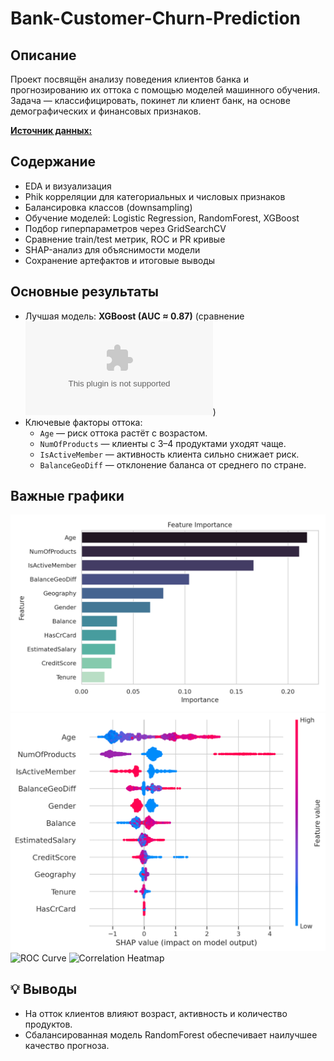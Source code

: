 # Bank-Customer-Churn-Prediction

## Описание
Проект посвящён анализу поведения клиентов банка и прогнозированию их оттока с помощью моделей машинного обучения.
Задача — классифицировать, покинет ли клиент банк, на основе демографических и финансовых признаков.

[**Источник данных:**](data/README.md)

## Содержание
- EDA и визуализация
- Phik корреляции для категориальных и числовых признаков
- Балансировка классов (downsampling)
- Обучение моделей: Logistic Regression, RandomForest, XGBoost
- Подбор гиперпараметров через GridSearchCV
- Сравнение train/test метрик, ROC и PR кривые
- SHAP-анализ для объяснимости модели
- Сохранение артефактов и итоговые выводы

## Основные результаты
- Лучшая модель: **XGBoost (AUC ≈ 0.87)** (сравнение ![Model metrics](model_comparison/final_model_metrics.csv))
- Ключевые факторы оттока:
  - `Age` — риск оттока растёт с возрастом.
  - `NumOfProducts` — клиенты с 3–4 продуктами уходят чаще.
  - `IsActiveMember` — активность клиента сильно снижает риск.
  - `BalanceGeoDiff` — отклонение баланса от среднего по стране.

## Важные графики
![Feature Importance](images/feature_importance.png)
![SHAP summary](images/shap_summary.png)
![ROC Curve](images/roc_curve.png)
![Correlation Heatmap](images/correlation_heatmap.png)

## 💡 Выводы
- На отток клиентов влияют возраст, активность и количество продуктов.
- Сбалансированная модель RandomForest обеспечивает наилучшее качество прогноза.
